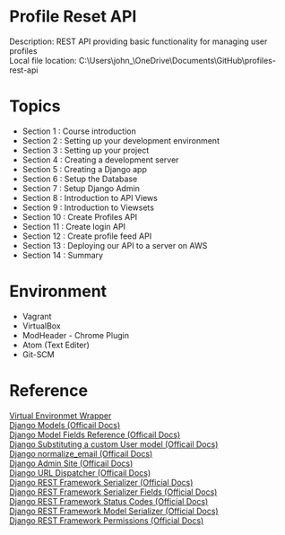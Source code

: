 # Profile Reset API

Description: REST API providing basic functionality for managing user profiles  
Local file location:
C:\Users\john_\OneDrive\Documents\GitHub\profiles-rest-api

# Topics  
* Section 1 : Course introduction
* Section 2 : Setting up your development environment
* Section 3 : Setting up your project
* Section 4 : Creating a development server
* Section 5 : Creating a Django app
* Section 6 : Setup the Database
* Section 7 : Setup Django Admin   
* Section 8 : Introduction to API Views
* Section 9 : Introduction to Viewsets
* Section 10 : Create Profiles API
* Section 11 : Create login API
* Section 12 : Create profile feed API
* Section 13 : Deploying our API to a server on AWS
* Section 14 : Summary 



# Environment  
* Vagrant
* VirtualBox
* ModHeader - Chrome Plugin
* Atom (Text Editer)
* Git-SCM

# Reference
[Virtual Environmet Wrapper](https://virtualenvwrapper.readthedocs.io/en/latest/)  
[Django Models (Officail Docs)](https://docs.djangoproject.com/en/1.11/topics/db/models/)    
[Django Model Fields Reference (Officail Docs)](https://docs.djangoproject.com/en/1.11/ref/models/fields/)  
[Django Substituting a custom User model (Officail Docs)](https://docs.djangoproject.com/en/1.11/topics/auth/customizing/#auth-custom-user)   
[Django normalize_email (Officail Docs)](https://docs.djangoproject.com/en/1.11/topics/auth/customizing/#django.contrib.auth.models.BaseUserManager.normalize_email)  
[Django Admin Site (Officail Docs)](https://docs.djangoproject.com/en/1.11/ref/contrib/admin/#module-django.contrib.admin)  
[Django URL Dispatcher (Officail Docs)](https://docs.djangoproject.com/en/1.11/topics/http/urls/)  
[Django REST Framework Serializer (Official Docs)](https://www.django-rest-framework.org/api-guide/serializers/)  
[Django REST Framework Serializer Fields (Official Docs)](https://www.django-rest-framework.org/api-guide/fields/)  
[Django REST Framework Status Codes (Official Docs)](https://www.django-rest-framework.org/api-guide/status-codes/)     
[Django REST Framework Model Serializer (Official Docs)](https://www.django-rest-framework.org/api-guide/serializers/#modelserializer)   
[Django REST Framework Permissions (Official Docs)](https://www.django-rest-framework.org/api-guide/permissions/)  

